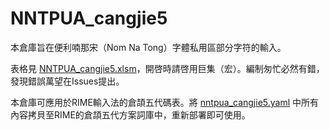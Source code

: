 # NNTPUA_cangjie5

本倉庫旨在便利喃那宋（Nom Na Tong）字體私用區部分字符的輸入。

表格見 [NNTPUA_cangjie5.xlsm](https://github.com/Hulenkius/NNTPUA_cangjie5/blob/main/NNTPUA_cangjie5.xlsm)，開啓時請啓用巨集（宏）。編制匆忙必然有錯，發現錯誤萬望在Issues提出。

本倉庫可應用於RIME輸入法的倉頡五代碼表。將 [nntpua_cangjie5.yaml](https://github.com/Hulenkius/NNTPUA_cangjie5/blob/main/nntpua_cangjie5.yaml) 中所有內容拷貝至RIME的倉頡五代方案詞庫中，重新部署即可使用。
